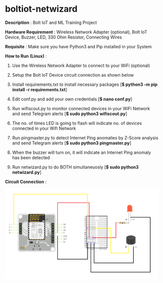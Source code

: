 # boltiot-netwizard

**Description** : Bolt IoT and ML Training Project

**Hardware Requirement** : Wireless Network Adapter (optional), Bolt IoT Device, Buzzer, LED, 330 Ohm Resistor, Connecting Wires

**Requisite** : Make sure you have Python3 and Pip installed in your System 

**How to Run (Linux)** :

1. Use the Wireless Network Adapter to connect to your WiFi (optional)

2. Setup the Bolt IoT Device circuit connection as shown below

3. Install requirements.txt to install necessary packages [**$ python3 -m pip install -r requirements.txt**] 

4. Edit conf.py and add your own credentials [**$ nano conf.py**]

5. Run wifiscout.py to monitor connected devices in your WiFi Network and send Telegram alerts [**$ sudo python3 wifiscout.py**]

6. The no. of times LED is going to flash will indicate no. of devices connected in your Wifi Network

7. Run pingmaster.py to detect Internet Ping anomalies by Z-Score analysis and send Telegram alerts [**$ sudo python3 pingmaster.py**]

8. When the buzzer will turn on, it will indicate an Internet Ping anomaly has been detected

9. Run netwizard.py to do BOTH simultaneuosly [**$ sudo python3 netwizard.py**]
 
**Circuit Connection** :

![](circuit.png) 
